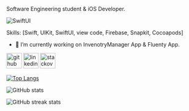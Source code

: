 
Software Engineering student & iOS Developer.

![SwiftUI](https://github.com/marcelodeabreu/marcelodeabreu/assets/109244891/b480dc92-53c1-41d1-9821-15386478e02b)

Skills: [Swift, UIKit, SwiftUI, view code, Firebase, Snapkit, Cocoapods]

- 🔭 I’m currently working on InvenotryManager App & Fluenty App. 


[<img src='https://cdn.jsdelivr.net/npm/simple-icons@3.0.1/icons/github.svg' alt='github' height='40'>](https://github.com/marcelodeabreu)  [<img src='https://cdn.jsdelivr.net/npm/simple-icons@3.0.1/icons/linkedin.svg' alt='linkedin' height='40'>](https://www.linkedin.com/in/marcelo-de-abreu-9b1b5623b/)  [<img src='https://cdn.jsdelivr.net/npm/simple-icons@3.0.1/icons/stackoverflow.svg' alt='stackoverflow' height='40'>](https://stackoverflow.com/users/22290966)  

[![Top Langs](https://github-readme-stats.vercel.app/api/top-langs/?username=marcelodeabreu)](https://github.com/anuraghazra/github-readme-stats)

![GitHub stats](https://github-readme-stats.vercel.app/api?username=marcelodeabreu&show_icons=true)  

![GitHub streak stats](https://streak-stats.demolab.com/?user=marcelodeabreu)  


